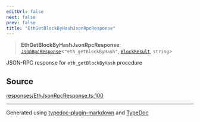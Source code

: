 ```yaml
---
editUrl: false
next: false
prev: false
title: "EthGetBlockByHashJsonRpcResponse"
---
```


> **EthGetBlockByHashJsonRpcResponse**: [`JsonRpcResponse`](/reference/tevm/jsonrpc/type-aliases/jsonrpcresponse/)\<`"eth_getBlockByHash"`, [`BlockResult`](/reference/tevm/actions-types/type-aliases/blockresult/), `string`\>

JSON-RPC response for `eth_getBlockByHash` procedure

## Source

[responses/EthJsonRpcResponse.ts:100](https://github.com/evmts/tevm-monorepo/blob/main/packages/procedures-types/src/responses/EthJsonRpcResponse.ts#L100)

***
Generated using [typedoc-plugin-markdown](https://www.npmjs.com/package/typedoc-plugin-markdown) and [TypeDoc](https://typedoc.org/)
